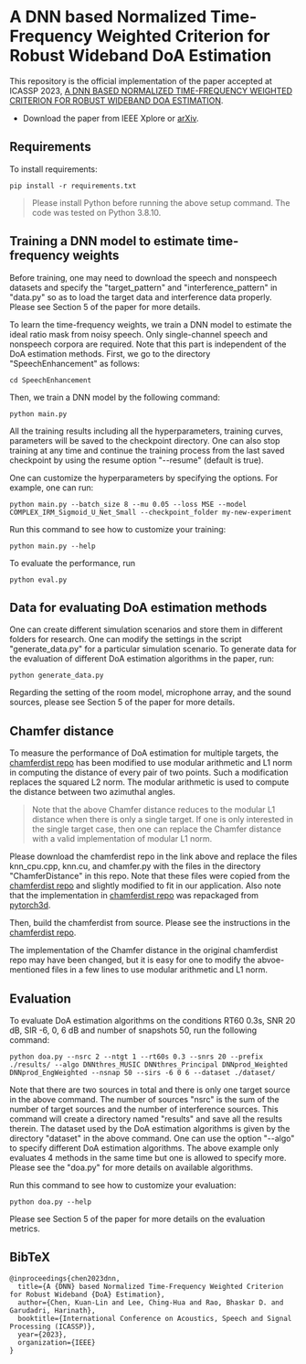 # A DNN based Normalized Time-Frequency Weighted Criterion for Robust Wideband DoA Estimation

This repository is the official implementation of the paper accepted at ICASSP 2023, [A DNN BASED NORMALIZED TIME-FREQUENCY WEIGHTED CRITERION FOR ROBUST WIDEBAND DOA ESTIMATION](https://arxiv.org/abs/2302.10147).

- Download the paper from IEEE Xplore or [arXiv](https://arxiv.org/abs/2302.10147).

## Requirements

To install requirements:

```setup
pip install -r requirements.txt
```

> Please install Python before running the above setup command. The code was tested on Python 3.8.10.

## Training a DNN model to estimate time-frequency weights
Before training, one may need to download the speech and nonspeech datasets and specify the "target_pattern" and "interference_pattern" in "data.py" so as to load the target data and interference data properly. Please see Section 5 of the paper for more details.

To learn the time-frequency weights, we train a DNN model to estimate the ideal ratio mask from noisy speech. Only single-channel speech and nonspeech corpora are required. Note that this part is independent of the DoA estimation methods. First, we go to the directory "SpeechEnhancement" as follows:
```
cd SpeechEnhancement
```
Then, we train a DNN model by the following command:
```train
python main.py
```
All the training results including all the hyperparameters, training curves, parameters will be saved to the checkpoint directory. One can also stop training at any time and continue the training process from the last saved checkpoint by using the resume option "--resume" (default is true).

One can customize the hyperparameters by specifying the options. For example, one can run:
```train_options_example
python main.py --batch_size 8 --mu 0.05 --loss MSE --model COMPLEX_IRM_Sigmoid_U_Net_Small --checkpoint_folder my-new-experiment
```

Run this command to see how to customize your training:
```train_options
python main.py --help
```

To evaluate the performance, run
```train_eval
python eval.py
```

## Data for evaluating DoA estimation methods

One can create different simulation scenarios and store them in different folders for research. One can modify the settings in the script "generate_data.py" for a particular simulation scenario. To generate data for the evaluation of different DoA estimation algorithms in the paper, run:
```eval_data
python generate_data.py
```
Regarding the setting of the room model, microphone array, and the sound sources, please see Section 5 of the paper for more details.

## Chamfer distance

To measure the performance of DoA estimation for multiple targets, the [chamferdist repo](https://github.com/krrish94/chamferdist) has been modified to use modular arithmetic and L1 norm in computing the distance of every pair of two points. Such a modification replaces the squared L2 norm. The modular arithmetic is used to compute the distance between two azimuthal angles.

> Note that the above Chamfer distance reduces to the modular L1 distance when there is only a single target. If one is only interested in the single target case, then one can replace the Chamfer distance with a valid implementation of modular L1 norm.

Please download the chamferdist repo in the link above and replace the files knn_cpu.cpp, knn.cu, and chamfer.py with the files in the directory "ChamferDistance" in this repo. Note that these files were copied from the [chamferdist repo](https://github.com/krrish94/chamferdist) and slightly modified to fit in our application. Also note that the implementation in [chamferdist repo](https://github.com/krrish94/chamferdist) was repackaged from [pytorch3d](https://github.com/facebookresearch/pytorch3d).

Then, build the chamferdist from source. Please see the instructions in the [chamferdist repo](https://github.com/krrish94/chamferdist).

The implementation of the Chamfer distance in the original chamferdist repo may have been changed, but it is easy for one to modify the abvoe-mentioned files in a few lines to use modular arithmetic and L1 norm.

## Evaluation

To evaluate DoA estimation algorithms on the conditions RT60 0.3s, SNR 20 dB, SIR -6, 0, 6 dB and number of snapshots 50, run the following command:
```eval_methods
python doa.py --nsrc 2 --ntgt 1 --rt60s 0.3 --snrs 20 --prefix ./results/ --algo DNNthres_MUSIC DNNthres_Principal DNNprod_Weighted DNNprod_EngWeighted --nsnap 50 --sirs -6 0 6 --dataset ./dataset/
```
Note that there are two sources in total and there is only one target source in the above command. The number of sources "nsrc" is the sum of the number of target sources and the number of interference sources. This command will create a directory named "results" and save all the results therein. The dataset used by the DoA estimation algorithms is given by the directory "dataset" in the above command. One can use the option "--algo" to specify different DoA estimation algorithms. The above example only evaluates 4 methods in the same time but one is allowed to specify more. Please see the "doa.py" for more details on available algorithms.

Run this command to see how to customize your evaluation:
```options
python doa.py --help
```
Please see Section 5 of the paper for more details on the evaluation metrics.

## BibTeX
```
@inproceedings{chen2023dnn,
  title={A {DNN} based Normalized Time-Frequency Weighted Criterion for Robust Wideband {DoA} Estimation},
  author={Chen, Kuan-Lin and Lee, Ching-Hua and Rao, Bhaskar D. and Garudadri, Harinath},
  booktitle={International Conference on Acoustics, Speech and Signal Processing (ICASSP)},
  year={2023},
  organization={IEEE}
}
```
